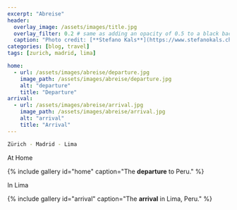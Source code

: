 ```yaml
---
excerpt: "Abreise"
header:
  overlay_image: /assets/images/title.jpg
  overlay_filter: 0.2 # same as adding an opacity of 0.5 to a black background
  caption: "Photo credit: [**Stefano Kals**](https://www.stefanokals.ch)"
categories: [blog, travel]
tags: [zurich, madrid, lima]

home:
  - url: /assets/images/abreise/departure.jpg
    image_path: /assets/images/abreise/departure.jpg
    alt: "departure"
    title: "Departure"
arrival:
  - url: /assets/images/abreise/arrival.jpg
    image_path: /assets/images/abreise/arrival.jpg
    alt: "arrival"
    title: "Arrival"
---
```


```bash
Zürich - Madrid - Lima
```
At Home

{% include gallery id="home" caption="The **departure** to Peru." %}

In Lima

{% include gallery id="arrival" caption="The **arrival** in Lima, Peru." %}


